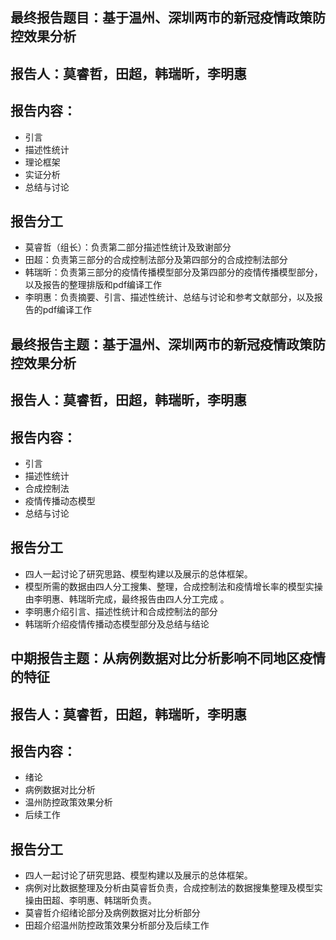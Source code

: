 最终报告题目：基于温州、深圳两市的新冠疫情政策防控效果分析
-------

报告人：莫睿哲，田超，韩瑞昕，李明惠
-------

报告内容：
-------
* 引言
* 描述性统计
* 理论框架
* 实证分析
* 总结与讨论

报告分工
--------
* 莫睿哲（组长）：负责第二部分描述性统计及致谢部分
* 田超：负责第三部分的合成控制法部分及第四部分的合成控制法部分
* 韩瑞昕：负责第三部分的疫情传播模型部分及第四部分的疫情传播模型部分，以及报告的整理排版和pdf编译工作
* 李明惠：负责摘要、引言、描述性统计、总结与讨论和参考文献部分，以及报告的pdf编译工作




最终报告主题：基于温州、深圳两市的新冠疫情政策防控效果分析
-------

报告人：莫睿哲，田超，韩瑞昕，李明惠
-------

报告内容：
-------
* 引言
* 描述性统计
* 合成控制法
* 疫情传播动态模型
* 总结与讨论

报告分工
--------
* 四人一起讨论了研究思路、模型构建以及展示的总体框架。
* 模型所需的数据由四人分工搜集、整理，合成控制法和疫情增长率的模型实操由李明惠、韩瑞昕完成，最终报告由四人分工完成 。
* 李明惠介绍引言、描述性统计和合成控制法的部分 
* 韩瑞昕介绍疫情传播动态模型部分及总结与结论


中期报告主题：从病例数据对比分析影响不同地区疫情的特征
-------

报告人：莫睿哲，田超，韩瑞昕，李明惠
-------

报告内容：
-------
* 绪论
* 病例数据对比分析
* 温州防控政策效果分析
* 后续工作

报告分工
--------
* 四人一起讨论了研究思路、模型构建以及展示的总体框架。
* 病例对比数据整理及分析由莫睿哲负责，合成控制法的数据搜集整理及模型实操由田超、李明惠、韩瑞昕负责。
* 莫睿哲介绍绪论部分及病例数据对比分析部分 
* 田超介绍温州防控政策效果分析部分及后续工作
